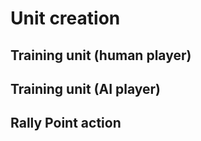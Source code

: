 # Unit creation

## Training unit (human player)

## Training unit (AI player)

## Rally Point action
